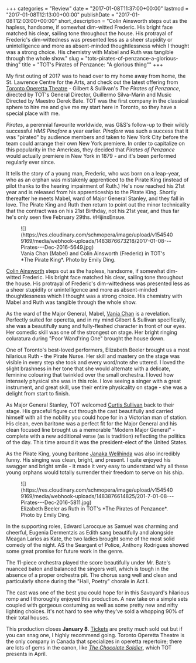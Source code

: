 +++
categories = "Review"
date = "2017-01-08T11:37:00+00:00"
lastmod = "2017-01-08T12:13:00+00:00"
publishDate = "2017-01-08T12:03:00+00:00"
short_description = "Colin Ainsworth steps out as the hapless, handsome, if somewhat dim-witted Frederic. His bright face matched his clear, sailing tone throughout the house. His protrayal of Frederic's dim-wittedness was presented less as a sheer stupidity or unintelligence and more as absent-minded thoughtlessness which I thought was a strong choice. His chemistry with Mabel and Ruth was tangible through the whole show."
slug = "tots-pirates-of-penzance-a-glorious-thing"
title = "TOT&#039;s Pirates of Penzance: &quot;A glorious thing&quot;"
+++

My first outing of 2017 was to head over to my home away from home, the St. Lawrence Centre for the Arts, and check out the latest offering from [Toronto Operetta Theatre](/scene/people/toronto-operetta-theatre/) - Gilbert & Sullivan's *The Pirates of Penzance*, directed by TOT's General Director, Guillermo Silva-Marin and Music Directed by Maestro Derek Bate. TOT was the first company in the classical sphere to hire me and give me my start here in Toronto, so they have a special place with me. 

*Pirates*, a perennial favourite worldwide, was G&S's follow-up to their wildly successful *HMS Pinafore* a year earlier. *Pinafore* was such a success that it was "pirated" by audience members and taken to New York City before the team could arrange their own New York premiere. In order to capitalize on this popularity in the Americas, they decided that *Pirates of Penzance* would actually premiere in New York in 1879 - and it's been performed regularly ever since. 

It tells the story of a young man, Frederic, who was born on a leap-year, who as an orphan was mistakenly apprenticed to the Pirate King (instead of pilot thanks to the hearing impairment of Ruth.) He's now reached his 21st year and is released from his apprenticeship to the Pirate King. Shortly thereafter he meets Mabel, ward of Major General Stanley, and they fall in love. The Pirate King and Ruth then return to point out the minor technicality that the contract was on his 21st Birthday, not his 21st year, and thus far he's only seen five February 29ths. #HijinxEnsue.

<figure data-type="image">
![](https://res.cloudinary.com/schmopera/image/upload/v1545409169/media/webhook-uploads/1483876673218/2017-01-08---Pirates---Dec-2016-5649.jpg)
<figcaption>Vania Chan (Mabel) and Colin Ainsworth (Frederic) in TOT's *The Pirate King*. Photo by Emily Ding.</figcaption>
</figure>

[Colin Ainsworth](/scene/people/colin-ainsworth/) steps out as the hapless, handsome, if somewhat dim-witted Frederic. His bright face matched his clear, sailing tone throughout the house. His protrayal of Frederic's dim-wittedness was presented less as a sheer stupidity or unintelligence and more as absent-minded thoughtlessness which I thought was a strong choice. His chemistry with Mabel and Ruth was tangible through the whole show. 

As the ward of the Major General, Mabel, [Vania Chan](/scene/people/vania-chan/) is a revelation. Perfectly suited for operetta, and in my mind Gilbert & Sullivan specifically, she was a beautifully sung and fully-fleshed character in front of our eyes. Her comedic skill was one of the strongest on stage. Her bright ringing coluratura during "Poor Wand'ring One" brought the house down.

One of Toronto's best-loved performers, Elizabeth Beeler brought us a most hilarious Ruth - the Pirate Nurse. Her skill and mastery on the stage was visible in every step she took and every word/note she uttered. I loved the slight brashness in her tone that she would alternate with a delicate, feminine colouring that twinkled over the small orchestra. I loved how intensely physical she was in this role. I love seeing a singer with a great instrument, and great skill, use their entire physicality on stage - she was a delight from start to finish. 

As Major General Stanley, TOT welcomed [Curtis Sullivan](/scene/people/curtis-sullivan/) back to their stage. His graceful figure cut through the cast beautifully and carried himself with all the nobility you could hope for in a Victorian man of station. His clean, even baritone was a perfect fit for the Major General and his clean focused line brought us a memorable "Modern Major General" - complete with a new additional verse (as is tradition) reflecting the politics of the day. This time around it was the president-elect of the United States. 

As the Pirate King, young baritone [Janaka Welihinda](/scene/people/janaka-welihinda/) was also incredibly funny. His singing was clean, bright, and present. I quite enjoyed his swagger and bright smile - it made it very easy to understand why all these young orphans would totally surrender their freedom to serve on his ship. 

<figure data-type="image">
![](https://res.cloudinary.com/schmopera/image/upload/v1545409169/media/webhook-uploads/1483876614825/201-7-01-08---Pirates---Dec-2016-5811.jpg)
<figcaption>Elizabeth Beeler as Ruth in TOT's *The Pirates of Penzance*. Photo by Emily Ding.</figcaption>
</figure>

In the supporting roles, Edward Larocque as Samuel was charming and cheerful, Eugenia Dermentzis as Edith sang beautifully and alongside Meagan Larios as Kate, the two ladies brought some of the most solid comedy of the night. AS the Seargant of Police, Anthony Rodrigues showed some great promise for future work in the genre. 

The 11-piece orchestra played the score beautifully under Mr. Bate's nuanced baton and balanced the singers well, which is tough in the absence of a proper orchestra pit. The chorus sang well and clean and particularly shone during the "Hail, Poetry" chorale in Act I. 

The cast was one of the best you could hope for in this Savoyard's hilarious romp and I thoroughly enjoyed this production. A new take on a simple sets coupled with gorgeous costuming as well as some pretty new and nifty lighting choices. It's not hard to see why they've sold a whopping 90% of their total houses.

This production closes **January 8**. [Tickets](http://www.torontooperetta.com/shows.html) are pretty much sold out but if you can snag one, I highly recommend going. Toronto Operetta Theatre is the only company in Canada that specializes in operetta repertoire; there are lots of gems in the canon, like [*The Chocolate Soldier*](http://www.torontooperetta.com/shows.html), which TOT presents in April. 
